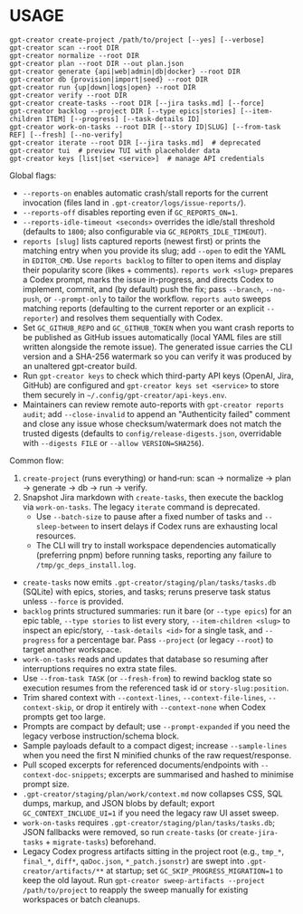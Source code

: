 # USAGE

```
gpt-creator create-project /path/to/project [--yes] [--verbose]
gpt-creator scan --root DIR
gpt-creator normalize --root DIR
gpt-creator plan --root DIR --out plan.json
gpt-creator generate {api|web|admin|db|docker} --root DIR
gpt-creator db {provision|import|seed} --root DIR
gpt-creator run {up|down|logs|open} --root DIR
gpt-creator verify --root DIR
gpt-creator create-tasks --root DIR [--jira tasks.md] [--force]
gpt-creator backlog --project DIR [--type epics|stories] [--item-children ITEM] [--progress] [--task-details ID]
gpt-creator work-on-tasks --root DIR [--story ID|SLUG] [--from-task REF] [--fresh] [--no-verify]
gpt-creator iterate --root DIR [--jira tasks.md]  # deprecated
gpt-creator tui  # preview TUI with placeholder data
gpt-creator keys [list|set <service>]  # manage API credentials
```

Global flags:
- `--reports-on` enables automatic crash/stall reports for the current invocation (files land in `.gpt-creator/logs/issue-reports/`).
- `--reports-off` disables reporting even if `GC_REPORTS_ON=1`.
- `--reports-idle-timeout <seconds>` overrides the idle/stall threshold (defaults to `1800`; also configurable via `GC_REPORTS_IDLE_TIMEOUT`).
- `reports [slug]` lists captured reports (newest first) or prints the matching entry when you provide its slug; add `--open` to edit the YAML in `EDITOR_CMD`. Use `reports backlog` to filter to open items and display their popularity score (likes + comments). `reports work <slug>` prepares a Codex prompt, marks the issue in-progress, and directs Codex to implement, commit, and (by default) push the fix; pass `--branch`, `--no-push`, or `--prompt-only` to tailor the workflow. `reports auto` sweeps matching reports (defaulting to the current reporter or an explicit `--reporter`) and resolves them sequentially with Codex.
- Set `GC_GITHUB_REPO` and `GC_GITHUB_TOKEN` when you want crash reports to be published as GitHub issues automatically (local YAML files are still written alongside the remote issue). The generated issue carries the CLI version and a SHA-256 watermark so you can verify it was produced by an unaltered gpt-creator build.
- Run `gpt-creator keys` to check which third-party API keys (OpenAI, Jira, GitHub) are configured and `gpt-creator keys set <service>` to store them securely in `~/.config/gpt-creator/api-keys.env`.
- Maintainers can review remote auto-reports with `gpt-creator reports audit`; add `--close-invalid` to append an "Authenticity failed" comment and close any issue whose checksum/watermark does not match the trusted digests (defaults to `config/release-digests.json`, overridable with `--digests FILE` or `--allow VERSION=SHA256`).

Common flow:
1) `create-project` (runs everything) or hand‑run: scan → normalize → plan → generate → db → run → verify.
2) Snapshot Jira markdown with `create-tasks`, then execute the backlog via `work-on-tasks`. The legacy `iterate` command is deprecated.
   - Use `--batch-size` to pause after a fixed number of tasks and `--sleep-between` to insert delays if Codex runs are exhausting local resources.
   - The CLI will try to install workspace dependencies automatically (preferring pnpm) before running tasks, reporting any failure to `/tmp/gc_deps_install.log`.
  - `create-tasks` now emits `.gpt-creator/staging/plan/tasks/tasks.db` (SQLite) with epics, stories, and tasks; reruns preserve task status unless `--force` is provided.
  - `backlog` prints structured summaries: run it bare (or `--type epics`) for an epic table, `--type stories` to list every story, `--item-children <slug>` to inspect an epic/story, `--task-details <id>` for a single task, and `--progress` for a percentage bar. Pass `--project` (or legacy `--root`) to target another workspace.
  - `work-on-tasks` reads and updates that database so resuming after interruptions requires no extra state files.
  - Use `--from-task TASK` (or `--fresh-from`) to rewind backlog state so execution resumes from the referenced task id or `story-slug:position`.
   - Trim shared context with `--context-lines`, `--context-file-lines`, `--context-skip`, or drop it entirely with `--context-none` when Codex prompts get too large.
  - Prompts are compact by default; use `--prompt-expanded` if you need the legacy verbose instruction/schema block.
  - Sample payloads default to a compact digest; increase `--sample-lines` when you need the first N minified chunks of the raw request/response.
  - Pull scoped excerpts for referenced documents/endpoints with `--context-doc-snippets`; excerpts are summarised and hashed to minimise prompt size.
  - `.gpt-creator/staging/plan/work/context.md` now collapses CSS, SQL dumps, markup, and JSON blobs by default; export `GC_CONTEXT_INCLUDE_UI=1` if you need the legacy raw UI asset sweep.
  - `work-on-tasks` requires `.gpt-creator/staging/plan/tasks/tasks.db`; JSON fallbacks were removed, so run `create-tasks` (or `create-jira-tasks` + `migrate-tasks`) beforehand.
  - Legacy Codex progress artifacts sitting in the project root (e.g., `tmp_*`, `final_*`, `diff*`, `qaDoc.json`, `*_patch.jsonstr`) are swept into `.gpt-creator/artifacts/**` at startup; set `GC_SKIP_PROGRESS_MIGRATION=1` to keep the old layout. Run `gpt-creator sweep-artifacts --project /path/to/project` to reapply the sweep manually for existing workspaces or batch cleanups.
